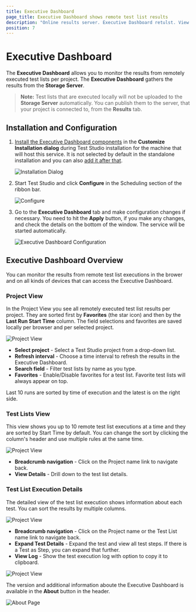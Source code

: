 ```yaml
---
title: Executive Dashboard
page_title: Executive Dashboard shows remote test list results
description: "Online results server. Executive Dashboard retulst. View test list results"
position: 7
---
```

# Executive Dashboard

The **Executive Dashboard** allows you to monitor the results from remotely executed test lists per project. The **Executive Dashboard** gathers the results from the **Storage Server**.

> **Note:** Test lists that are executed locally will not be uploaded to the **Storage Server** automatically. You can publish them to the server, that your project is connected to, from the **Results** tab.

## Installation and Configuration

1. <a href="/general-information/installation/install-procedure" target="_blank">Install the Executive Dashboard components</a> in the **Customize Installation dialog** during Test Studio installation for the machine that will host this service. It is not selected by default in the standalone installation and you can also <a href="/general-information/installation/add-services" target="_blank">add it after that</a>.

    ![Installation Dialog][1]

2. Start Test Studio and click **Configure** in the Scheduling section of the ribbon bar.

    ![Configure][2]

3. Go to the **Executive Dashboard** tab and make configuration changes if necessary. You need to hit the **Apply** button, if you make any changes, and check the details on the bottom of the window. The service will be started automatically. 

    ![Executive Dashboard Configuration][3]

## Executive Dashboard Overview

You can monitor the results from remote test list executions in the brower and on all kinds of devices that can access the Executive Dashboard.

### Project View

In the Project View you see all remotely executed test list results per project. They are sorted first by **Favorites** (the star icon) and then by the **Last Run Start Time** column.
The field selections and favorites are saved locally per browser and per selected project.

![Project View][5]

* **Select project** - Select a Test Studio project from a drop-down list.
* **Refresh interval** - Choose a time interval to refresh the results in the Executive Dashboard.
* **Search field** - Filter test lists by name as you type.
* **Favorites** - Enable/Disable favorites for a test list. Favorite test lists will always appear on top.

Last 10 runs are sorted by time of execution and the latest is on the right side.

### Test Lists View

This view shows you up to 10 remote test list executions at a time and they are sorted by Start Time by default. You can change the sort by clicking the column's header and use multiple rules at the same time.

![Project View][6]

* **Breadcrumb navigation** - Click on the Project name link to navigate back.
* **View Details** - Drill down to the test list details.

### Test List Execution Details

The detailed view of the test list execution shows information about each test. You can sort the results by multiple columns.

![Project View][7]

* **Breadcrumb navigation** - Click on the Project name or the Test List name link to navigate back.
* **Expand Test Details** - Expand the test and view all test steps. If there is a Test as Step, you can expand that further.
* **View Log** - Show the test execution log with option to copy it to clipboard.

![Project View][8]

The version and additional information aboute the Executive Dashboard is available in the **About** button in the header.

![About Page][9]

[1]: /img/general-information/test-results/executive-dashboard/fig1.png
[2]: /img/general-information/test-results/executive-dashboard/fig2.png
[3]: /img/general-information/test-results/executive-dashboard/fig3.png

[5]: /img/general-information/test-results/executive-dashboard/fig5.png
[6]: /img/general-information/test-results/executive-dashboard/fig6.png
[7]: /img/general-information/test-results/executive-dashboard/fig7.png
[8]: /img/general-information/test-results/executive-dashboard/fig8.png
[9]: /img/general-information/test-results/executive-dashboard/fig9.png